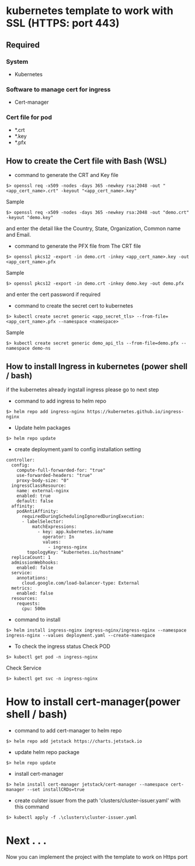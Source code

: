# kubernetes template to work with SSL (HTTPS: port 443) 

## Required
### System
- Kubernetes
### Software to manage cert for ingress
- Cert-manager
### Cert file for pod
- *.crt
- *.key
- *.pfx

## How to create the Cert file with Bash (WSL)
 - command to generate the CRT and Key file
 ```
 $> openssl req -x509 -nodes -days 365 -newkey rsa:2048 -out "<app_cert_name>.crt" -keyout "<app_cert_name>.key"
 ```
Sample
```
$> openssl req -x509 -nodes -days 365 -newkey rsa:2048 -out "demo.crt" -keyout "demo.key"
```
and enter the detail like the 
 Country, State, Organization, Common name and Email.

- command to generate the PFX file from The CRT file
```
$> openssl pkcs12 -export -in demo.crt -inkey <app_cert_name>.key -out <app_cert_name>.pfx
```
Sample
```
$> openssl pkcs12 -export -in demo.crt -inkey demo.key -out demo.pfx
```
and enter the cert password if required

- command to create the secret cert to kubernetes
```
$> kubectl create secret generic <app_secret_tls> --from-file=<app_cert_name>.pfx --namespace <namespace>
```
Sample
```
$> kubectl create secret generic demo_api_tls --from-file=demo.pfx --namespace demo-ns
```
## How to install Ingress in kubernetes (power shell / bash)
if the kubernetes already ingstall ingress please go to next step
- command to add ingress to helm repo
```
$> helm repo add ingress-nginx https://kubernetes.github.io/ingress-nginx
```
- Update helm packages
```
$> helm repo update
```
- create deployment.yaml to config installation setting
```
controller:
  config:
    compute-full-forwarded-for: "true"
    use-forwarded-headers: "true"
    proxy-body-size: "0"
  ingressClassResource:
    name: external-nginx
    enabled: true
    default: false
  affinity:
    podAntiAffinity:
      requiredDuringSchedulingIgnoredDuringExecution:
      - labelSelector:
          matchExpressions:
            - key: app.kubernetes.io/name
              operator: In
              values:
                - ingress-nginx
        topologyKey: "kubernetes.io/hostname"
  replicaCount: 1
  admissionWebhooks:
    enabled: false
  service:
    annotations:
      cloud.google.com/load-balancer-type: External
  metrics:
    enabled: false
  resources:
    requests:
      cpu: 500m
```
- command to install 
```
$> helm install ingress-nginx ingress-nginx/ingress-nginx --namespace ingress-nginx --values deployment.yaml --create-namespace
```
- To check the ingress status
Check POD
```
$> kubectl get pod -n ingress-nginx
```
Check Service
```
$> kubectl get svc -n ingress-nginx
```

# How to install cert-manager(power shell / bash)
- command to add cert-manager to helm repo
```
$> helm repo add jetstack https://charts.jetstack.io
```
- update helm repo package
```
$> helm repo update
```
- install cert-manager
```
$> helm install cert-manager jetstack/cert-manager --namespace cert-manager --set installCRDs=true
```
- create culster issuer from the path 'clusters/cluster-issuer.yaml' with this command
```
$> kubectl apply -f .\clusters\cluster-issuer.yaml
```

# Next . . .
Now you can implement the project with the template to work on Https port

